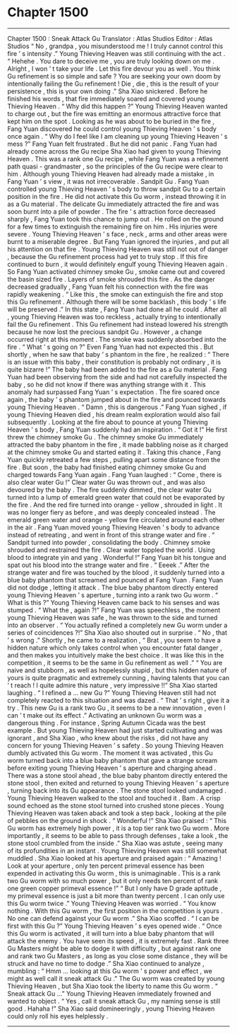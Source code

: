 
# Chapter 1500


---

Chapter 1500 : Sneak Attack Gu
Translator :
Atlas Studios
Editor :
Atlas Studios
“ No , grandpa , you misunderstood me ! I truly cannot control this fire ’ s intensity .” Young Thieving Heaven was still continuing with the act .
“ Hehehe . You dare to deceive me , you are truly looking down on me . Alright , I won ’ t take your life . Let this fire devour you as well . You think Gu refinement is so simple and safe ? You are seeking your own doom by intentionally failing the Gu refinement ! Die , die , this is the result of your persistence , this is your own doing .” Sha Xiao snickered .
Before he finished his words , that fire immediately soared and covered young Thieving Heaven .
“ Why did this happen ?” Young Thieving Heaven wanted to charge out , but the fire was emitting an enormous attractive force that kept him on the spot .
Looking as he was about to be buried in the fire , Fang Yuan discovered he could control young Thieving Heaven ’ s body once again .
“ Why do I feel like I am cleaning up young Thieving Heaven ’ s mess ?” Fang Yuan felt frustrated .
But he did not panic .
Fang Yuan had already come across the Gu recipe Sha Xiao had given to young Thieving Heaven .
This was a rank one Gu recipe , while Fang Yuan was a refinement path quasi - grandmaster , so the principles of the Gu recipe were clear to him .
Although young Thieving Heaven had already made a mistake , in Fang Yuan ’ s view , it was not irrecoverable .
Sandpit Gu .
Fang Yuan controlled young Thieving Heaven ’ s body to throw sandpit Gu to a certain position in the fire .
He did not activate this Gu worm , instead throwing it in as a Gu material .
The delicate Gu immediately attracted the fire and was soon burnt into a pile of powder .
The fire ’ s attraction force decreased sharply , Fang Yuan took this chance to jump out .
He rolled on the ground for a few times to extinguish the remaining fire on him .
His injuries were severe .
Young Thieving Heaven ’ s face , neck , arms and other areas were burnt to a miserable degree .
But Fang Yuan ignored the injuries , and put all his attention on that fire .
Young Thieving Heaven was still not out of danger , because the Gu refinement process had yet to truly stop .
If this fire continued to burn , it would definitely engulf young Thieving Heaven again .
So Fang Yuan activated chimney smoke Gu , smoke came out and covered the basin sized fire .
Layers of smoke shrouded this fire .
As the danger decreased gradually , Fang Yuan felt his connection with the fire was rapidly weakening .
“ Like this , the smoke can extinguish the fire and stop this Gu refinement . Although there will be some backlash , this body ’ s life will be preserved .”
In this state , Fang Yuan had done all he could .
After all , young Thieving Heaven was too reckless , actually trying to intentionally fail the Gu refinement .
This Gu refinement had instead lowered his strength because he now lost the precious sandpit Gu .
However , a change occurred right at this moment .
The smoke was suddenly absorbed into the fire .
“ What ’ s going on ?” Even Fang Yuan had not expected this .
But shortly , when he saw that baby ’ s phantom in the fire , he realized : “ There is an issue with this baby , their constitution is probably not ordinary , it is quite bizarre !”
The baby had been added to the fire as a Gu material .
Fang Yuan had been observing from the side and had not carefully inspected the baby , so he did not know if there was anything strange with it .
This anomaly had surpassed Fang Yuan ’ s expectation .
The fire soared once again , the baby ’ s phantom jumped about in the fire and pounced towards young Thieving Heaven .
“ Damn , this is dangerous .” Fang Yuan sighed , if young Thieving Heaven died , his dream realm exploration would also fail subsequently .
Looking at the fire about to pounce at young Thieving Heaven ’ s body , Fang Yuan suddenly had an inspiration .
“ Got it !”
He first threw the chimney smoke Gu .
The chimney smoke Gu immediately attracted the baby phantom in the fire , it made babbling noise as it charged at the chimney smoke Gu and started eating it .
Taking this chance , Fang Yuan quickly retreated a few steps , pulling apart some distance from the fire .
But soon , the baby had finished eating chimney smoke Gu and charged towards Fang Yuan again .
Fang Yuan laughed : “ Come , there is also clear water Gu !”
Clear water Gu was thrown out , and was also devoured by the baby .
The fire suddenly dimmed , the clear water Gu turned into a lump of emerald green water that could not be evaporated by the fire .
And the red fire turned into orange - yellow , shrouded in light . It was no longer fiery as before , and was deeply concealed instead .
The emerald green water and orange - yellow fire circulated around each other in the air .
Fang Yuan moved young Thieving Heaven ’ s body to advance instead of retreating , and went in front of this strange water and fire .
“ Sandpit turned into powder , consolidating the body . Chimney smoke shrouded and restrained the fire . Clear water toppled the world . Using blood to integrate yin and yang . Wonderful !”
Fang Yuan bit his tongue and spat out his blood into the strange water and fire .
“ Eeeek .” After the strange water and fire was touched by the blood , it suddenly turned into a blue baby phantom that screamed and pounced at Fang Yuan .
Fang Yuan did not dodge , letting it attack .
The blue baby phantom directly entered young Thieving Heaven ’ s aperture , turning into a rank two Gu worm .
“ What is this ?” Young Thieving Heaven came back to his senses and was stumped .
“ What the , again ?!” Fang Yuan was speechless , the moment young Thieving Heaven was safe , he was thrown to the side and turned into an observer .
“ You actually refined a completely new Gu worm under a series of coincidences ?!” Sha Xiao also shouted out in surprise .
“ No , that ’ s wrong .” Shortly , he came to a realization , “ Brat , you seem to have a hidden nature which only takes control when you encounter fatal danger , and then makes you intuitively make the best choice . It was like this in the competition , it seems to be the same in Gu refinement as well .”
“ You are naive and stubborn , as well as hopelessly stupid , but this hidden nature of yours is quite pragmatic and extremely cunning , having talents that you can ’ t reach ! I quite admire this nature , very impressive !!”
Sha Xiao started laughing .
“ I refined a … new Gu ?” Young Thieving Heaven still had not completely reacted to this situation and was dazed .
“ That ’ s right , give it a try . This new Gu is a rank two Gu , it seems to be a new innovation , even I can ’ t make out its effect .”
Activating an unknown Gu worm was a dangerous thing .
For instance , Spring Autumn Cicada was the best example .
But young Thieving Heaven had just started cultivating and was ignorant , and Sha Xiao , who knew about the risks , did not have any concern for young Thieving Heaven ’ s safety .
So young Thieving Heaven dumbly activated this Gu worm .
The moment it was activated , this Gu worm turned back into a blue baby phantom that gave a strange scream before exiting young Thieving Heaven ’ s aperture and charging ahead .
There was a stone stool ahead , the blue baby phantom directly entered the stone stool , then exited and returned to young Thieving Heaven ’ s aperture , turning back into its Gu appearance .
The stone stool looked undamaged .
Young Thieving Heaven walked to the stool and touched it .
Bam .
A crisp sound echoed as the stone stool turned into crushed stone pieces .
Young Thieving Heaven was taken aback and took a step back , looking at the pile of pebbles on the ground in shock .
“ Wonderful !” Sha Xiao praised : “ This Gu worm has extremely high power , it is a top tier rank two Gu worm . More importantly , it seems to be able to pass through defenses , take a look , the stone stool crumbled from the inside .”
Sha Xiao was astute , seeing many of its profundities in an instant .
Young Thieving Heaven was still somewhat muddled .
Sha Xiao looked at his aperture and praised again : “ Amazing ! Look at your aperture , only ten percent primeval essence has been expended in activating this Gu worm , this is unimaginable . This is a rank two Gu worm with so much power , but it only needs ten percent of rank one green copper primeval essence !”
“ But I only have D grade aptitude , my primeval essence is just a bit more than twenty percent . I can only use this Gu worm twice .” Young Thieving Heaven was worried .
“ You know nothing . With this Gu worm , the first position in the competition is yours . No one can defend against your Gu worm .” Sha Xiao scoffed .
“ I can be first with this Gu ?” Young Thieving Heaven ’ s eyes opened wide .
“ Once this Gu worm is activated , it will turn into a blue baby phantom that will attack the enemy . You have seen its speed , it is extremely fast . Rank three Gu Masters might be able to dodge it with difficulty , but against rank one and rank two Gu Masters , as long as you close some distance , they will be struck and have no time to dodge .”
Sha Xiao continued to analyze , mumbling : “ Hmm … looking at this Gu worm ’ s power and effect , we might as well call it sneak attack Gu .”
The Gu worm was created by young Thieving Heaven , but Sha Xiao took the liberty to name this Gu worm .
“ Sneak attack Gu …” Young Thieving Heaven immediately frowned and wanted to object .
“ Yes , call it sneak attack Gu , my naming sense is still good . Hahaha !” Sha Xiao said domineeringly , young Thieving Heaven could only roll his eyes helplessly .

---

